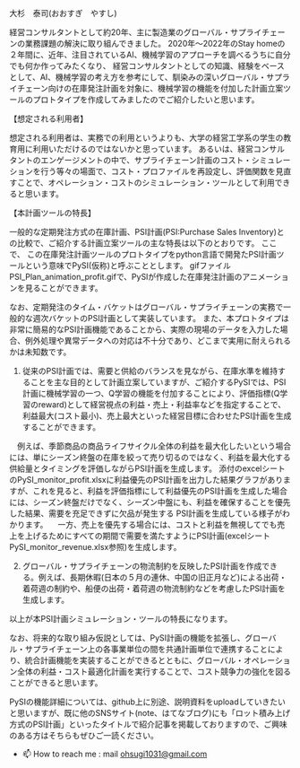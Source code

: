 大杉　泰司(おおすぎ　やすし)

経営コンサルタントとして約20年、主に製造業のグローバル・サプライチェーンの業務課題の解決に取り組んできました。
2020年～2022年のStay homeの２年間に、近年、注目されているAI、機械学習のアプローチを調べるうちに自分でも何か作ってみたくなり、
経営コンサルタントとしての知識、経験をベースとして、AI、機械学習の考え方を参考にして、馴染みの深いグローバル・サプライチェーン向けの在庫発注計画を対象に、機械学習の機能を付加した計画立案ツールのプロトタイプを作成してみましたのでご紹介したいと思います。

【想定される利用者】

想定される利用者は、実務での利用というよりも、大学の経営工学系の学生の教育用に利用いただけるのではないかと思っています。
あるいは、経営コンサルタントのエンゲージメントの中で、サプライチェーン計画のコスト・シミュレーションを行う等々の場面で、コスト・プロファイルを再設定し、評価関数を見直すことで、オペレーション・コストのシミュレーション・ツールとして利用できると思います。

【本計画ツールの特長】

一般的な定期発注方式の在庫計画、PSI計画(PSI:Purchase Sales Inventory)との比較で、ご紹介する計画立案ツールの主な特長は以下のとおりです。
ここで、 この在庫発注計画ツールのプロトタイプをpython言語で開発たPSI計画ツールという意味でPySI(仮称)と呼ぶこととします。
gifファイルPSI_Plan_animation_profit.gifで、PySIが作成した在庫発注計画のアニメーションを見ることができます。

なお、定期発注のタイム・バケットはグローバル・サプライチェーンの実務で一般的な週次バケットのPSI計画として実装しています。
また、本プロトタイプは非常に簡易的なPSI計画機能であることから、実際の現場のデータを入力した場合、例外処理や異常データへの対応は不十分であり、どこまで実用に耐えられるかは未知数です。

1. 従来のPSI計画では、需要と供給のバランスを見ながら、在庫水準を維持することを主な目的として計画立案していますが、ご紹介するPySIでは、PSI計画に機械学習の一つ、Q学習の機能を付加することにより、評価指標(Q学習のreward)として経営視点の利益・売上・利益率などを指定することで、利益最大(コスト最小)、売上最大といった経営目標に合わせたPSI計画を生成することができます。

　例えば、季節商品の商品ライフサイクル全体の利益を最大化したいという場合には、単にシーズン終盤の在庫を絞って売り切るのではなく、利益を最大化する供給量とタイミングを評価しながらPSI計画を生成します。
添付のexcelシートのPySI_monitor_profit.xlsxに利益優先のPSI計画を出力した結果グラフがありますが、これを見ると、利益を評価指標にして利益優先のPSI計画を生成した場合には、シーズン終盤だけでなく、シーズン中盤にも、利益を確保することを優先した結果、需要を充足できずに欠品が発生する PSI計画を生成している様子がわかります。
　一方、売上を優先する場合には、コストと利益を無視してでも売上を上げるためにすべての期間で需要を満たすようにPSI計画(excelシートPySI_monitor_revenue.xlsx参照)を生成します。

2. グローバル・サプライチェーンの物流制約を反映したPSI計画を作成できる。例えば、長期休暇(日本の５月の連休、中国の旧正月など)による出荷・着荷週の制約や、船便の出荷・着荷週の物流制約などを考慮したPSI計画を生成します。

以上が本PSI計画シミュレーション・ツールの特長になります。

なお、将来的な取り組み仮説としては、PySI計画の機能を拡張し、グローバル・サプライチェーン上の各事業単位の間を共通計画単位で連携することにより、統合計画機能を実装することができるとともに、グローバル・オペレーション全体の利益・コスト最適化計画を実行することで、コスト競争力の強化を図ることができると思います。

PySIの機能詳細については、github上に別途、説明資料をuploadしていきたいと思いますが、既に他のSNSサイト(note、はてなブログ)にも「ロット積み上げ方式のPSI計画」といったタイトルで紹介記事を掲載しておりますので、ご興味のある方はそちらもぜひご一読ください。
- 📫 How to reach me : mail ohsugi1031@gmail.com

<!---
Yasushi-Osugi/Yasushi-Osugi is a ✨ special ✨ repository because its `README.md` (this file) appears on your GitHub profile.
You can click the Preview link to take a look at your changes.
--->
